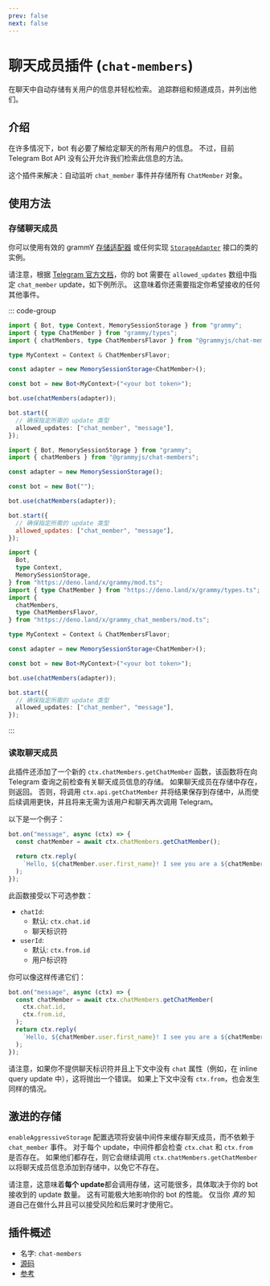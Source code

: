 ```yaml
---
prev: false
next: false
---
```


# 聊天成员插件 (`chat-members`)

在聊天中自动存储有关用户的信息并轻松检索。
追踪群组和频道成员，并列出他们。

## 介绍

在许多情况下，bot 有必要了解给定聊天的所有用户的信息。
不过，目前 Telegram Bot API 没有公开允许我们检索此信息的方法。

这个插件来解决：自动监听 `chat_member` 事件并存储所有 `ChatMember` 对象。

## 使用方法

### 存储聊天成员

你可以使用有效的 grammY [存储适配器](./session#已知的存储适配器) 或任何实现 [`StorageAdapter`](/ref/core/StorageAdapter) 接口的类的实例。

请注意，根据 [Telegram 官方文档](https://core.telegram.org/bots/api#getupdates)，你的 bot 需要在 `allowed_updates` 数组中指定 `chat_member` update，如下例所示。
这意味着你还需要指定你希望接收的任何其他事件。

::: code-group

```ts [TypeScript]
import { Bot, type Context, MemorySessionStorage } from "grammy";
import { type ChatMember } from "grammy/types";
import { chatMembers, type ChatMembersFlavor } from "@grammyjs/chat-members";

type MyContext = Context & ChatMembersFlavor;

const adapter = new MemorySessionStorage<ChatMember>();

const bot = new Bot<MyContext>("<your bot token>");

bot.use(chatMembers(adapter));

bot.start({
  // 确保指定所需的 update 类型
  allowed_updates: ["chat_member", "message"],
});
```

```js [JavaScript]
import { Bot, MemorySessionStorage } from "grammy";
import { chatMembers } from "@grammyjs/chat-members";

const adapter = new MemorySessionStorage();

const bot = new Bot("");

bot.use(chatMembers(adapter));

bot.start({
  // 确保指定所需的 update 类型
  allowed_updates: ["chat_member", "message"],
});
```

```ts [Deno]
import {
  Bot,
  type Context,
  MemorySessionStorage,
} from "https://deno.land/x/grammy/mod.ts";
import { type ChatMember } from "https://deno.land/x/grammy/types.ts";
import {
  chatMembers,
  type ChatMembersFlavor,
} from "https://deno.land/x/grammy_chat_members/mod.ts";

type MyContext = Context & ChatMembersFlavor;

const adapter = new MemorySessionStorage<ChatMember>();

const bot = new Bot<MyContext>("<your bot token>");

bot.use(chatMembers(adapter));

bot.start({
  // 确保指定所需的 update 类型
  allowed_updates: ["chat_member", "message"],
});
```

:::

### 读取聊天成员

此插件还添加了一个新的 `ctx.chatMembers.getChatMember` 函数，该函数将在向 Telegram 查询之前检查有关聊天成员信息的存储。
如果聊天成员在存储中存在，则返回。
否则，将调用 `ctx.api.getChatMember` 并将结果保存到存储中，从而使后续调用更快，并且将来无需为该用户和聊天再次调用 Telegram。

以下是一个例子：

```ts
bot.on("message", async (ctx) => {
  const chatMember = await ctx.chatMembers.getChatMember();

  return ctx.reply(
    `Hello, ${chatMember.user.first_name}! I see you are a ${chatMember.status} of this chat!`,
  );
});
```

此函数接受以下可选参数：

- `chatId`:
  - 默认: `ctx.chat.id`
  - 聊天标识符
- `userId`:
  - 默认: `ctx.from.id`
  - 用户标识符

你可以像这样传递它们：

```ts
bot.on("message", async (ctx) => {
  const chatMember = await ctx.chatMembers.getChatMember(
    ctx.chat.id,
    ctx.from.id,
  );
  return ctx.reply(
    `Hello, ${chatMember.user.first_name}! I see you are a ${chatMember.status} of this chat!`,
  );
});
```

请注意，如果你不提供聊天标识符并且上下文中没有 `chat` 属性（例如，在 inline query update 中），这将抛出一个错误。
如果上下文中没有 `ctx.from`，也会发生同样的情况。

## 激进的存储

`enableAggressiveStorage` 配置选项将安装中间件来缓存聊天成员，而不依赖于 `chat_member` 事件。
对于每个 update，中间件都会检查 `ctx.chat` 和 `ctx.from` 是否存在。
如果他们都存在，则它会继续调用 `ctx.chatMembers.getChatMember` 以将聊天成员信息添加到存储中，以免它不存在。

请注意，这意味着**每个 update**都会调用存储，这可能很多，具体取决于你的 bot 接收到的 update 数量。
这有可能极大地影响你的 bot 的性能。
仅当你 _真的_ 知道自己在做什么并且可以接受风险和后果时才使用它。

## 插件概述

- 名字: `chat-members`
- [源码](https://github.com/grammyjs/chat-members)
- [参考](/ref/chat-members/)
